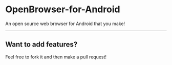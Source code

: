 OpenBrowser-for-Android
=======================

An open source web browser for Android that you make!

_____________________

Want to add features?
---------------------

Feel free to fork it and then make a pull request!
